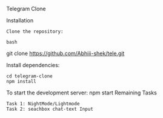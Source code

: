 Telegram Clone

Installation

    Clone the repository:

    bash

git clone https://github.com/Abhiii-shek/tele.git

Install dependencies:



    cd telegram-clone
    npm install

To start the development server:
    npm start
Remaining Tasks



    Task 1: NightMode/Lightmode
    Task 2: seachbox chat-text Input

